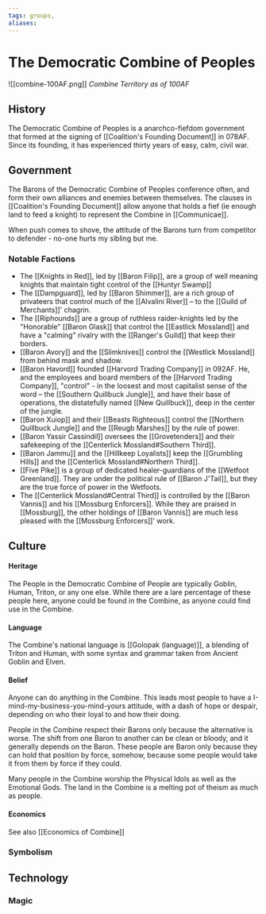 ```yaml
---
tags: groups, 
aliases:
---
```

# The Democratic Combine of Peoples
![[combine-100AF.png]]
*Combine Territory as of 100AF*


## History
The Democratic Combine of Peoples is a anarchco-fiefdom government that formed at the signing of [[Coalition's Founding Document]] in 078AF. Since its founding, it has experienced thirty years of easy, calm, civil war.

## Government
The Barons of the Democratic Combine of Peoples conference often, and form their own alliances and enemies between themselves. The clauses in [[Coalition's Founding Document]] allow anyone that holds a fief (ie enough land to feed a knight) to represent the Combine in [[Communicae]].

When push comes to shove, the attitude of the Barons turn from competitor to defender - no-one hurts my sibling but me.

### Notable Factions

- The [[Knights in Red]], led by [[Baron Filip]], are a group of well meaning knights that maintain tight control of the [[Huntyr Swamp]]
- The [[Dampguard]], led by [[Baron Shimmer]], are a rich group of privateers that control much of the [[Alvalini River]] – to the [[Guild of Merchants]]' chagrin.
- The [[Riphounds]] are a group of ruthless raider-knights led by the "Honorable" [[Baron Glask]] that control the [[Eastlick Mossland]] and have a "calming" rivalry with the [[Ranger's Guild]] that keep their borders.
- [[Baron Avory]] and the [[Slimknives]] control the [[Westlick Mossland]] from behind mask and shadow.
- [[Baron Havord]] founded [[Harvord Trading Company]] in 092AF. He, and the employees and board members of the [[Harvord Trading Company]], "control" - in the loosest and most capitalist sense of the word – the [[Southern Quillbuck Jungle]], and have their base of operations, the distatefully named [[New Quillbuck]], deep in the center of the jungle.
- [[Baron Xuiop]] and their [[Beasts Righteous]] control the [[Northern Quillbuck Jungle]] and the [[Reugb Marshes]] by the rule of power.
- [[Baron Yassir Cassindil]] oversees the [[Grovetenders]] and their safekeeping of the [[Centerlick Mossland#Southern Third]].
- [[Baron Jammu]] and the [[Hillkeep Loyalists]] keep the [[Grumbling Hills]] and the [[Centerlick Mossland#Northern Third]].
- [[Five Pike]] is a group of dedicated healer-guardians of the [[Wetfoot Greenland]]. They are under the political rule of [[Baron J'Tail]], but they are the true force of power in the Wetfoots.
- The [[Centerlick Mossland#Central Third]] is controlled by the [[Baron Vannis]] and his [[Mossburg Enforcers]]. While they are praised in [[Mossburg]], the other holdings of [[Baron Vannis]] are much less pleased with the [[Mossburg Enforcers]]' work.
## Culture
#### Heritage
The People in the Democratic Combine of People are typically Goblin, Human, Triton, or any one else. While there are a lare percentage of these people here, anyone could be found in the Combine, as anyone could find use in the Combine.
#### Language
The Combine's national language is [[Golopak (language)]], a blending of Triton and Human, with some syntax and grammar taken from Ancient Goblin and Elven.

#### Belief
Anyone can do anything in the Combine. This leads most people to have a I-mind-my-business-you-mind-yours attitude, with a dash of hope or despair, depending on who their loyal to and how their doing. 

People in the Combine respect their Barons only because the alternative is worse. The shift from one Baron to another can be clean or bloody, and it generally depends on the Baron. These people are Baron only because they can hold that position by force, somehow, because some people would take it from them by force if they could.

Many people in the Combine worship the Physical Idols as well as the Emotional Gods. The land in the Combine is a melting pot of theism as much as people. 

#### Economics
See also [[Economics of Combine]]

### Symbolism
## Technology
### Magic
